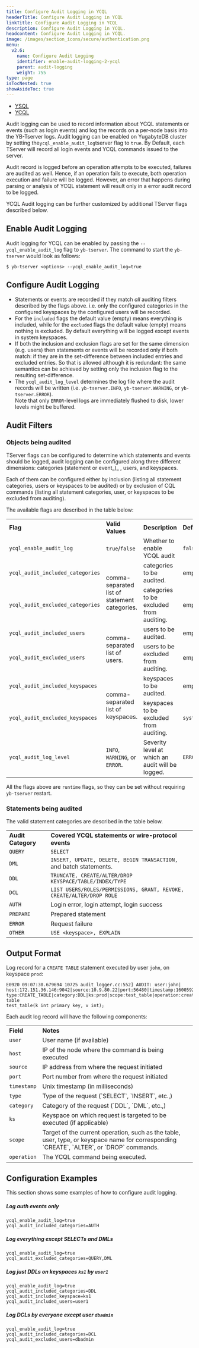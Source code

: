 ```yaml
---
title: Configure Audit Logging in YCQL
headerTitle: Configure Audit Logging in YCQL
linkTitle: Configure Audit Logging in YCQL
description: Configure Audit Logging in YCQL.
headcontent: Configure Audit Logging in YCQL.
image: /images/section_icons/secure/authentication.png
menu:
  v2.6:
    name: Configure Audit Logging
    identifier: enable-audit-logging-2-ycql
    parent: audit-logging
    weight: 755
type: page
isTocNested: true
showAsideToc: true
---
```


<ul class="nav nav-tabs-alt nav-tabs-yb">
  <li >
    <a href="/preview/secure/audit-logging/audit-logging-ysql" class="nav-link">
      <i class="icon-postgres" aria-hidden="true"></i>
      YSQL
    </a>
  </li>
  <li >
    <a href="/preview/secure/audit-logging/audit-logging-ycql" class="nav-link active">
      <i class="icon-cassandra" aria-hidden="true"></i>
      YCQL
    </a>
  </li>
</ul>

Audit logging can be used to record information about YCQL statements or events (such as login events) and log the records on a per-node basis into the YB-Tserver logs. Audit logging can be enabled on YugabyteDB cluster by setting the` ycql_enable_audit_log `tserver flag to `true`. By Default, each TServer will record all login events and YCQL commands issued to the server.

Audit record is logged before an operation attempts to be executed, failures are audited as well. Hence, if an operation fails to execute, both operation execution and failure will be logged. However, an error that happens during parsing or analysis of YCQL statement will result only in a error audit record to be logged.

YCQL Audit logging can be further customized by additional TServer flags described below.

## Enable Audit Logging

Audit logging for YCQL can be enabled by passing the `--ycql_enable_audit_log` flag to `yb-tserver`. The command to start the `yb-tserver` would look as follows:

```
$ yb-tserver <options> --ycql_enable_audit_log=true
```

## Configure Audit Logging

*   Statements or events are recorded if they match _all_ auditing filters described by the flags above. i.e. only the configured categories in the configured keyspaces by the configured users will be recorded.
*   For the `included` flags the default value (empty) means everything is included, while for the `excluded` flags the default value (empty) means nothing is excluded. By default everything will be logged except events in system keyspaces.
*   If both the inclusion and exclusion flags are set for the same dimension (e.g. users) then statements or events will be recorded only if both match: if they are in the set-difference between included entries and excluded entries. So that is allowed although it is redundant: the same semantics can be achieved by setting only the inclusion flag to the resulting set-difference.
*   The `ycql_audit_log_level` determines the log file where the audit records will be written (i.e. `yb-tserver.INFO`, `yb-tserver.WARNING`, or `yb-tserver.ERROR`). \
Note that only `ERROR`-level logs are immediately flushed to disk, lower levels might be buffered.

## Audit Filters

### Objects being audited

TServer flags can be configured to determine which statements and events should be logged, audit logging can be configured along three different dimensions: categories (statement or event_)_ , users, and keyspaces.

Each of them can be configured either by inclusion (listing all statement categories, users or keyspaces to be audited) or by exclusion of CQL commands (listing all statement categories, user, or keyspaces to be excluded from auditing).

The available flags are described in the table below:


<table>
  <tr>
   <td><strong>Flag</strong></td>
   <td><strong>Valid Values</strong></td>
   <td><strong>Description</strong></td>
   <td><strong>Default Value</strong></td>
  </tr>
  <tr>
   <td><code>ycql_enable_audit_log</code></td>
   <td><code>true</code>/<code>false</code></td>
   <td>Whether to enable YCQL audit</td>
   <td><code>false</code></td>
  </tr>
  <tr>
   <td><code>ycql_audit_included_categories</code></td>
   <td rowspan="2" >comma-separated list of statement categories.</td>
   <td>categories to be audited.</td>
   <td>empty</td>
  </tr>
  <tr>
   <td><code>ycql_audit_excluded_categories</code></td>
   <td>categories to be excluded from auditing.</td>
   <td>empty</td>
  </tr>
  <tr>
   <td><code>ycql_audit_included_users</code></td>
   <td rowspan="2" >comma-separated list of users.</td>
   <td>users to be audited.</td>
   <td>empty</td>
  </tr>
  <tr>
   <td><code>ycql_audit_excluded_users</code></td>
   <td>users to be excluded from auditing.</td>
   <td>empty</td>
  </tr>
  <tr>
   <td><code>ycql_audit_included_keyspaces</code></td>
   <td rowspan="2" >comma-separated list of keyspaces.</td>
   <td>keyspaces to be audited.</td>
   <td>empty</td>
  </tr>
  <tr>
   <td><code>ycql_audit_excluded_keyspaces</code></td>
   <td>keyspaces to be excluded from auditing.</td>
   <td><code>system,system_schema,system_virtual_schema,system_auth</code></td>
  </tr>
  <tr>
   <td><code>ycql_audit_log_level</code></td>
   <td><code>INFO</code>, <code>WARNING</code>, or <code>ERROR</code>.</td>
   <td>Severity level at which an audit will be logged.</td>
   <td><code>ERROR</code></td>
  </tr>
</table>


All the flags above are `runtime` flags, so they can be set without requiring `yb-tserver` restart.

### Statements being audited

The valid statement categories are described in the table below.


<table>
  <tr>
   <td><strong>Audit Category</strong>
   </td>
   <td><strong>Covered YCQL statements or wire-protocol events</strong>
   </td>
  </tr>
  <tr>
   <td><code>QUERY</code>
   </td>
   <td><code>SELECT</code>
   </td>
  </tr>
  <tr>
   <td><code>DML</code>
   </td>
   <td><code>INSERT, UPDATE, DELETE, BEGIN TRANSACTION, </code>and batch statements.
   </td>
  </tr>
  <tr>
   <td><code>DDL</code>
   </td>
   <td><code>TRUNCATE, CREATE/ALTER/DROP KEYSPACE/TABLE/INDEX/TYPE </code>
   </td>
  </tr>
  <tr>
   <td><code>DCL</code>
   </td>
   <td><code>LIST USERS/ROLES/PERMISSIONS, GRANT, REVOKE, CREATE/ALTER/DROP ROLE</code>
   </td>
  </tr>
  <tr>
   <td><code>AUTH</code>
   </td>
   <td>Login error, login attempt, login success
   </td>
  </tr>
  <tr>
   <td><code>PREPARE</code>
   </td>
   <td>Prepared statement
   </td>
  </tr>
  <tr>
   <td><code>ERROR</code>
   </td>
   <td>Request failure
   </td>
  </tr>
  <tr>
   <td><code>OTHER</code>
   </td>
   <td><code>USE &lt;keyspace>, EXPLAIN</code>
   </td>
  </tr>
</table>

## Output Format

Log record for a `CREATE TABLE` statement executed by user `john`, on keyspace `prod`:


```
E0920 09:07:30.679694 10725 audit_logger.cc:552] AUDIT: user:john|
host:172.151.36.146:9042|source:10.9.80.22|port:56480|timestamp:1600592850679|
type:CREATE_TABLE|category:DDL|ks:prod|scope:test_table|operation:create table
test_table(k int primary key, v int);
```

Each audit log record will have the following components:

<table>
  <tr>
   <td><strong>Field</strong>

   </td>
   <td><strong>Notes</strong>

   </td>
  </tr>
  <tr>
   <td><code>user</code></td>
   <td>User name (if available)</td>
  </tr>
  <tr>
   <td><code>host</code>
   </td>
   <td>IP of the node where the command is being executed
   </td>
  </tr>
  <tr>
   <td><code>source</code>
   </td>
   <td>IP address from where the request initiated
   </td>
  </tr>
  <tr>
   <td><code>port</code>
   </td>
   <td>Port number from where the request initiated
   </td>
  </tr>
  <tr>
   <td><code>timestamp</code>
   </td>
   <td>Unix timestamp (in milliseconds)
   </td>
  </tr>
  <tr>
   <td><code>type</code>
   </td>
   <td>Type of the request (`SELECT`, `INSERT`, etc.,)
   </td>
  </tr>
  <tr>
   <td><code>category</code>
   </td>
   <td>Category of the request (`DDL`, `DML`, etc.,)
   </td>
  </tr>
  <tr>
   <td><code>ks</code>
   </td>
   <td>Keyspace on which request is targeted to be executed (if applicable)
   </td>
  </tr>
  <tr>
   <td><code>scope</code>
   </td>
   <td>Target of the current operation, such as the table, user, type, or keyspace name for corresponding `CREATE`, `ALTER`, or `DROP` commands.
   </td>
  </tr>
  <tr>
   <td><code>operation</code>
   </td>
   <td>The YCQL command being executed.
   </td>
  </tr>
</table>

## Configuration Examples

This section shows some examples of how to configure audit logging.


##### Log auth events only


```
ycql_enable_audit_log=true
ycql_audit_included_categories=AUTH
```


##### Log everything except SELECTs and DMLs


```
ycql_enable_audit_log=true
ycql_audit_excluded_categories=QUERY,DML
```


##### Log just DDLs on keyspaces `ks1` by `user1`


```
ycql_enable_audit_log=true
ycql_audit_included_categories=DDL
ycql_audit_included_keyspace=ks1
ycql_audit_included_users=user1
```


##### Log DCLs by everyone except user `dbadmin`


```
ycql_enable_audit_log=true
ycql_audit_included_categories=DCL
ycql_audit_excluded_users=dbadmin
```
